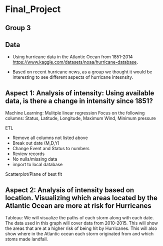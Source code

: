 # Final_Project
## Group 3

## Data
- Using hurricane data in the Atlantic Ocean from 1851-2014 https://www.kaggle.com/datasets/noaa/hurricane-database.

- Based on recent hurricane news, as a group we thought it would be interesting to see different aspects of hurricane intesnsity.

## Aspect 1: Analysis of intensity: Using available data, is there a change in intensity since 1851?
Machine Learning: Mulitple linear regression
Focus on the following columns: Status, Latitude, Longitude, Maximum Wind, Minimum pressure

ETL
- Remove all columns not listed above
- Break out date (M,D,Y)
- Change Event and Status to numbers
- Review records
- No nulls/missing data
- import to local database

Scatterplot/Plane of best fit

## Aspect 2: Analysis of intensity based on location.  Visualizing which areas located by the Atlantic Ocean are more at risk for Hurricanes
Tableau: We will visualize the paths of each storm along with each date.  The data used in this graph will cover data from 2010-2015.  This will show the areas that are at a higher risk of being hit by Hurricanes.  This will also show where in the Atlantic ocean each storm originated from and which stoms made landfall.    
